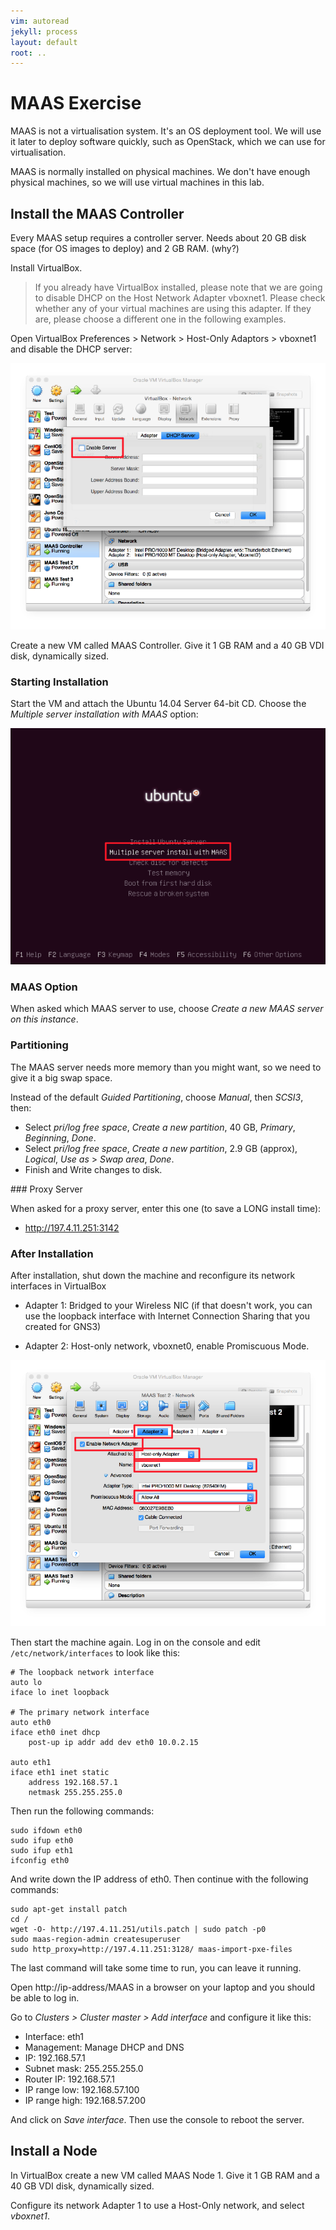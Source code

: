 ```yaml
---
vim: autoread
jekyll: process
layout: default
root: ..
---
```


# MAAS Exercise

MAAS is not a virtualisation system. It's an OS deployment tool. We will use it later to deploy
software quickly, such as OpenStack, which we can use for virtualisation.

MAAS is normally installed on physical machines. We don't have enough physical machines, so we
will use virtual machines in this lab.

## Install the MAAS Controller

Every MAAS setup requires a controller server. Needs about 20 GB disk space (for OS images to deploy)
and 2 GB RAM. (why?)

Install VirtualBox. 

> If you already have VirtualBox installed, please note that we are going to disable DHCP on the
> Host Network Adapter vboxnet1. Please check whether any of your virtual machines are using this adapter.
> If they are, please choose a different one in the following examples.

Open VirtualBox Preferences > Network > Host-Only Adaptors > vboxnet1 and disable the DHCP server:

![Disabling the DHCP server](virtualbox-disable-host-network-dhcp.png)

Create a new VM called MAAS Controller. Give it 1 GB RAM and a 40 GB VDI disk,
dynamically sized.

### Starting Installation

Start the VM and attach the Ubuntu 14.04 Server 64-bit CD. Choose the *Multiple server installation
with MAAS* option:

![MAAS boot](maas-install-boot-marked.png)

### MAAS Option

When asked which MAAS server to use, choose *Create a new MAAS server on this instance*.

### Partitioning

The MAAS server needs more memory than you might want, so we need to give it a big swap space.

Instead of the default *Guided Partitioning*, choose *Manual*, then *SCSI3*, then:

* Select *pri/log free space*, *Create a new partition*, 40 GB, *Primary*, *Beginning*, *Done*.
* Select *pri/log free space*, *Create a new partition*, 2.9 GB (approx), *Logical*, *Use as* > *Swap area*, *Done*.
* Finish and Write changes to disk.

### Proxy Server

When asked for a proxy server, enter this one (to save a LONG install time):

* http://197.4.11.251:3142

### After Installation

After installation, shut down the machine and reconfigure its network interfaces in VirtualBox

* Adapter 1: Bridged to your Wireless NIC (if that doesn't work, you can use the loopback interface
  with Internet Connection Sharing that you created for GNS3)

* Adapter 2: Host-only network, vboxnet0, enable Promiscuous Mode.

![Configuring Network Adaptor 1](virtualbox-configure-adaptor-2.png)

Then start the machine again. Log in on the console and edit `/etc/network/interfaces` to look like this:

	# The loopback network interface
	auto lo
	iface lo inet loopback

	# The primary network interface
	auto eth0
	iface eth0 inet dhcp
		post-up ip addr add dev eth0 10.0.2.15

	auto eth1
	iface eth1 inet static
		address 192.168.57.1
		netmask 255.255.255.0

Then run the following commands:

	sudo ifdown eth0
	sudo ifup eth0
	sudo ifup eth1
	ifconfig eth0

And write down the IP address of eth0. Then continue with the following commands:

	sudo apt-get install patch
	cd /
	wget -O- http://197.4.11.251/utils.patch | sudo patch -p0
	sudo maas-region-admin createsuperuser
	sudo http_proxy=http://197.4.11.251:3128/ maas-import-pxe-files

The last command will take some time to run, you can leave it running.

Open http://ip-address/MAAS in a browser on your laptop and you should be able to log in.

Go to *Clusters > Cluster master > Add interface* and configure it like this:

* Interface: eth1
* Management: Manage DHCP and DNS
* IP: 192.168.57.1
* Subnet mask: 255.255.255.0
* Router IP: 192.168.57.1
* IP range low: 192.168.57.100
* IP range high: 192.168.57.200

And click on *Save interface*. Then use the console to reboot the server.

## Install a Node

In VirtualBox create a new VM called MAAS Node 1. Give it 1 GB RAM and a 40 GB VDI disk,
dynamically sized.

Configure its network Adapter 1 to use a Host-Only network, and select *vboxnet1*.
